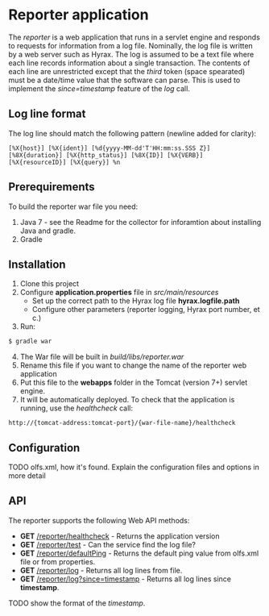# Reporter application
The _reporter_ is a web application that runs in a servlet engine and responds to requests
for information from a log file. Nominally, the log file is written by a web server
such as Hyrax. The log is assumed to be a text file where each line records information
about a single transaction. The contents of each line are unrestricted except that the _third_ 
token (space spearated) must be a date/time value that the software can parse. This is used 
to implement the _since=timestamp_ feature of the _log_ call.

## Log line format
The log line should match the following pattern (newline added for clarity):

```
[%X{host}] [%X{ident}] [%d{yyyy-MM-dd'T'HH:mm:ss.SSS Z}] [%8X{duration}] [%X{http_status}] [%8X{ID}] [%X{VERB}] [%X{resourceID}] [%X{query}] %n
```

## Prerequirements
To build the reporter war file you need:

1. Java 7 - see the Readme for the collector for inforamtion about 
   installing Java and gradle.
2. Gradle

## Installation
1. Clone this project
2. Configure **application.properties** file in _src/main/resources_
    * Set up the correct path to the Hyrax log file **hyrax.logfile.path**
    * Configure other parameters (reporter logging, Hyrax port number, et c.)
3. Run:

```sh
$ gradle war
```

4. The War file will be built in _build/libs/reporter.war_
5. Rename this file if you want to change the name of the reporter web application
6. Put this file to the **webapps** folder in the Tomcat (version 7+) servlet engine.
7. It will be automatically deployed. To check that the application is running, use the _healthcheck_ call:

```
http://{tomcat-address:tomcat-port}/{war-file-name}/healthcheck
```

## Configuration
TODO 
olfs.xml, how it's found. Explain the configuration files and options in more detail

## API
The reporter supports the following Web API methods:
* **GET** [/reporter/healthcheck]() - Returns the application version
* **GET** [/reporter/test]() - Can the service find the log file?
* **GET** [/reporter/defaultPing]() - Returns the default ping value from olfs.xml file or from properties.
* **GET** [/reporter/log]() - Returns all log lines from file.
* **GET** [/reporter/log?since=timestamp]() - Returns all log lines since **timestamp**.

TODO show the format of the _timestamp_.

